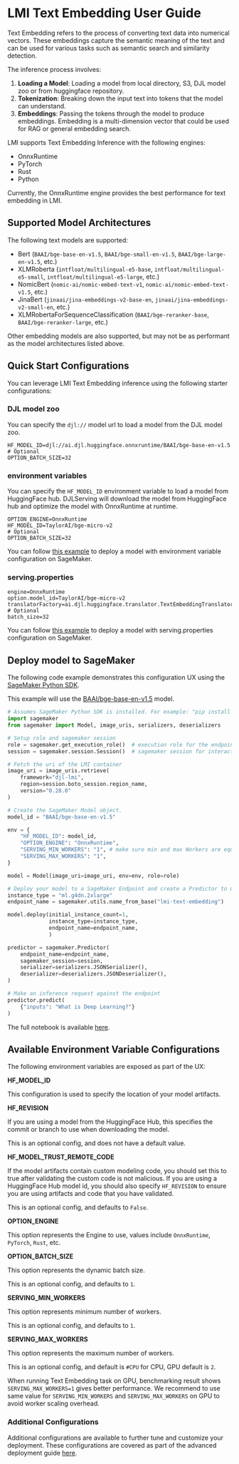 # LMI Text Embedding User Guide

Text Embedding refers to the process of converting text data into numerical vectors.
These embeddings capture the semantic meaning of the text and can be used for various
tasks such as semantic search and similarity detection.

The inference process involves:

1. **Loading a Model**: Loading a model from local directory, S3, DJL model zoo or from huggingface repository.
2. **Tokenization**: Breaking down the input text into tokens that the model can understand.
3. **Embeddings**: Passing the tokens through the model to produce embeddings. Embedding is a
multi-dimension vector that could be used for RAG or general embedding search.

LMI supports Text Embedding Inference with the following engines:

- OnnxRuntime
- PyTorch
- Rust
- Python

Currently, the OnnxRuntime engine provides the best performance for text embedding in LMI. 

## Supported Model Architectures

The following text models are supported:

- Bert (`BAAI/bge-base-en-v1.5`, `BAAI/bge-small-en-v1.5`, `BAAI/bge-large-en-v1.5`, etc.)
- XLMRoberta (`intfloat/multilingual-e5-base`, `intfloat/multilingual-e5-small`, `intfloat/multilingual-e5-large`, etc.)
- NomicBert (`nomic-ai/nomic-embed-text-v1`, `nomic-ai/nomic-embed-text-v1.5`, etc.)
- JinaBert (`jinaai/jina-embeddings-v2-base-en`, `jinaai/jina-embeddings-v2-small-en`, etc.)
- XLMRobertaForSequenceClassification (`BAAI/bge-reranker-base`, `BAAI/bge-reranker-large`, etc.)

Other embedding models are also supported, but may not be as performant as the model architectures listed above.

## Quick Start Configurations

You can leverage LMI Text Embedding inference using the following starter configurations:

### DJL model zoo

You can specify the `djl://` model url to load a model from the DJL model zoo.

```
HF_MODEL_ID=djl://ai.djl.huggingface.onnxruntime/BAAI/bge-base-en-v1.5
# Optional
OPTION_BATCH_SIZE=32
```

### environment variables

You can specify the `HF_MODEL_ID` environment variable to load a model from HuggingFace hub. DJLServing
will download the model from HuggingFace hub and optimize the model with OnnxRuntime at runtime.

```
OPTION_ENGINE=OnnxRuntime
HF_MODEL_ID=TaylorAI/bge-micro-v2
# Optional
OPTION_BATCH_SIZE=32
```

You can follow [this example](../deployment_guide/deploying-your-endpoint.md#option-2-configuration---environment-variables)
to deploy a model with environment variable configuration on SageMaker.

### serving.properties

```
engine=OnnxRuntime
option.model_id=TaylorAI/bge-micro-v2
translatorFactory=ai.djl.huggingface.translator.TextEmbeddingTranslatorFactory
# Optional
batch_size=32
```

You can follow [this example](../deployment_guide/deploying-your-endpoint.md#option-1-configuration---servingproperties)
to deploy a model with serving.properties configuration on SageMaker.

## Deploy model to SageMaker

The following code example demonstrates this configuration UX using the [SageMaker Python SDK](https://github.com/aws/sagemaker-python-sdk).

This example will use the [BAAI/bge-base-en-v1.5](https://huggingface.co/BAAI/bge-base-en-v1.5) model. 

```python
# Assumes SageMaker Python SDK is installed. For example: "pip install sagemaker"
import sagemaker
from sagemaker import Model, image_uris, serializers, deserializers

# Setup role and sagemaker session
role = sagemaker.get_execution_role()  # execution role for the endpoint
session = sagemaker.session.Session()  # sagemaker session for interacting with different AWS APIs

# Fetch the uri of the LMI container
image_uri = image_uris.retrieve(
    framework="djl-lmi",
    region=session.boto_session.region_name,
    version="0.28.0"
)

# Create the SageMaker Model object.
model_id = "BAAI/bge-base-en-v1.5"

env = {
    "HF_MODEL_ID": model_id,
    "OPTION_ENGINE": "OnnxRuntime",
    "SERVING_MIN_WORKERS": "1", # make sure min and max Workers are equals when deploy model on GPU
    "SERVING_MAX_WORKERS": "1",
}

model = Model(image_uri=image_uri, env=env, role=role)

# Deploy your model to a SageMaker Endpoint and create a Predictor to make inference requests
instance_type = "ml.g4dn.2xlarge"
endpoint_name = sagemaker.utils.name_from_base("lmi-text-embedding")

model.deploy(initial_instance_count=1,
             instance_type=instance_type,
             endpoint_name=endpoint_name,
             )

predictor = sagemaker.Predictor(
    endpoint_name=endpoint_name,
    sagemaker_session=session,
    serializer=serializers.JSONSerializer(),
    deserializer=deserializers.JSONDeserializer(),
)

# Make an inference request against the endpoint
predictor.predict(
    {"inputs": "What is Deep Learning?"}
)
```

The full notebook is available [here](https://github.com/deepjavalibrary/djl-demo/blob/master/aws/sagemaker/large-model-inference/sample-llm/text_embedding_deploy_bert.ipynb).

## Available Environment Variable Configurations

The following environment variables are exposed as part of the UX:

**HF_MODEL_ID**

This configuration is used to specify the location of your model artifacts.

**HF_REVISION**

If you are using a model from the HuggingFace Hub, this specifies the commit or branch to use when downloading the model.

This is an optional config, and does not have a default value. 

**HF_MODEL_TRUST_REMOTE_CODE**

If the model artifacts contain custom modeling code, you should set this to true after validating the custom code is not malicious.
If you are using a HuggingFace Hub model id, you should also specify `HF_REVISION` to ensure you are using artifacts and code that you have validated.

This is an optional config, and defaults to `False`.

**OPTION_ENGINE**

This option represents the Engine to use, values include `OnnxRuntime`, `PyTorch`, `Rust`, etc.

**OPTION_BATCH_SIZE**

This option represents the dynamic batch size.

This is an optional config, and defaults to `1`.

**SERVING_MIN_WORKERS**

This option represents minimum number of workers.

This is an optional config, and defaults to `1`.

**SERVING_MAX_WORKERS**

This option represents the maximum number of workers.

This is an optional config, and default is `#CPU` for CPU, GPU default is `2`.

When running Text Embedding task on GPU, benchmarking result shows `SERVING_MAX_WORKERS=1` gives better performance.
We recommend to use same value for `SERVING_MIN_WORKERS` and `SERVING_MAX_WORKERS` on GPU to avoid worker scaling overhead.

### Additional Configurations

Additional configurations are available to further tune and customize your deployment.
These configurations are covered as part of the advanced deployment guide [here](../deployment_guide/configurations.md).
